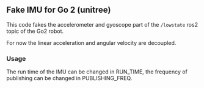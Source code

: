 ## Fake IMU for Go 2 (unitree)

This code fakes the accelerometer and gyoscope part of the ```/lowstate``` ros2 topic of the Go2 robot.

For now the linear acceleration and angular velocity are decoupled.

### Usage
The run time of the IMU can be changed in RUN_TIME, the frequency of publishing can be changed in PUBLISHING_FREQ.